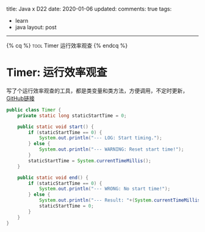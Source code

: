 title: Java x D22
date: 2020-01-06
updated: 
comments: true
tags:
  - learn
  - java
layout: post
---
{% cq %}
<span style="font-variant: small-caps;">tool</span>
Timer 运行效率观查
{% endcq %}
<!--more-->
# Timer: 运行效率观查
写了个运行效率观查的工具，都是类变量和类方法，方便调用，不定时更新，[GitHub链接](https://github.com/ArchCST/LearnJava/blob/master/playground/Timer.java)
```java
public class Timer {
    private static long staticStartTime = 0;

    public static void start() {
        if (staticStartTime == 0) {
            System.out.println("--- LOG: Start timing.");
        } else {
            System.out.println("--- WARNING: Reset start time!");
        }
        staticStartTime = System.currentTimeMillis();
    }

    public static void end() {
        if (staticStartTime == 0) {
            System.out.println("--- WRONG: No start time!");
        } else {
            System.out.println("--- Result: "+(System.currentTimeMillis() - staticStartTime)+" ms");
            staticStartTime = 0;
        }
    }
}
```
